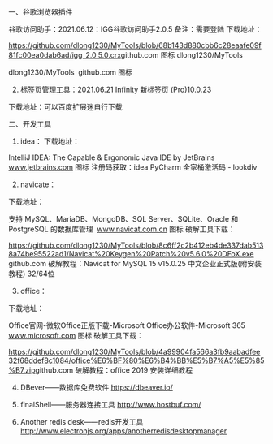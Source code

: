 一、谷歌浏览器插件

谷歌访问助手：2021.06.12：IGG谷歌访问助手2.0.5 备注：需要登陆
下载地址：

https://github.com/dlong1230/MyTools/blob/68b143d880cbb6c28eaafe09f81fc00ea0dab6ad/igg_2.0.5.0.crx
​
github.com
图标
dlong1230/MyTools

dlong1230/MyTools
​
github.com
图标

2. 标签页管理工具：2021.06.21 Infinity 新标签页 (Pro)10.0.23

下载地址：可以百度扩展迷自行下载


二、开发工具

1. idea：
下载地址：

IntelliJ IDEA: The Capable & Ergonomic Java IDE by JetBrains
​
www.jetbrains.com
图标
注册码获取：idea PyCharm 全家桶激活码 - lookdiv

2. navicate：

下载地址：

支持 MySQL、MariaDB、MongoDB、SQL Server、SQLite、Oracle 和 PostgreSQL 的数据库管理
​
www.navicat.com.cn
图标
破解工具下载：

https://github.com/dlong1230/MyTools/blob/8c6ff2c2b412eb4de337dab5138a74be95522ad1/Navicat%20Keygen%20Patch%20v5.6.0%20DFoX.exe
​
github.com
破解教程：Navicat for MySQL 15 v15.0.25 中文企业正式版(附安装教程) 32/64位

3. office：

下载地址：

Office官网-微软Office正版下载-Microsoft Office办公软件-Microsoft 365
​
www.microsoft.com
图标
破解工具下载：

https://github.com/dlong1230/MyTools/blob/4a99904fa566a3fb9aabadfee32f68ddef8c1084/office%E6%BF%80%E6%B4%BB%E5%B7%A5%E5%85%B7.zip
​
github.com
破解教程：office 2019 安装详细教程

4. DBever——数据库免费软件
https://dbeaver.io/

5. finalShell——服务器连接工具
http://www.hostbuf.com/

6. Another redis desk——redis开发工具
http://www.electronjs.org/apps/anotherredisdesktopmanager
